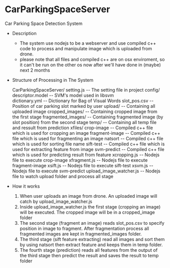 # CarParkingSpaceServer
Car Parking Space Detection System
  
* Description
  - The system use nodejs to be a webserver and use compiled c++ code to process and manipulate image which is uploaded
  from drone.
  - please note that all files and compiled c++ are on osx enviroment, so it can't be run on the other os now
    after we'll have done in (maybe) next 2 months 
  
* Structure of Processing in The System

  CarParkingSpaceServer/
    setting.js            -- The setting file in project
    config/
      descriptor.model    -- SVM's model used in libsvm  
      dictionary.yml      -- Dictionary for Bag of Visual Words
      slot_pos.csv        -- Position of car parking slot marked by user
    upload/               -- Containing all uploaded image
    cropped_images/       -- Containing cropped image from the first stage
    fragmented_images/    -- Containing fragmented image (by slot position) from the second stage
    temp/                 -- Containing all temp file and ressult from prediction
    xfiles/
      crop-image          -- Compiled c++ file which is used for cropping an image
      fragment-image      -- Compiled c++ file which is used for fragmenting an image
      natsort             -- Compiled c++ file which is used for sorting file name
      sift-test           -- Compiled c++ file which is used for extracting feature from image
      svm-predict         -- Compiled c++ file which is used for predicting result from feature
      xcropping.js        -- Nodejs file to execute crop-image
      xfragment.js        -- Nodejs file to execute fragment-image
      xsift.js            -- Nodejs file to execute sift-test
      xsvm.js             -- Nodejs file to execute svm-predict
      upload_image_watcher.js  -- Nodejs file to watch upload folder and process all stage

* How it works
  1. When user uploads an image from drone. An uploaded image will catch by upload_image_watcher.js
  2. Inside upload_image_watcher.js the first stage (cropping an image) will be executed. The cropped image
     will be in a cropped_image folder
  3. The second stage (fragment an image) reads slot_pos.csv to specify position in image to fragment.
     After fragmentation process all fragmented images are kept in fragmented_images folder.
  4. The third stage (sift feature extracting) read all images and sort them by using natsort then extract feature
     and keeps them in temp folder.
  5. The fourth stage (prediction) reads all features from the output of the third stage then predict the result
     and saves the result to temp folder
